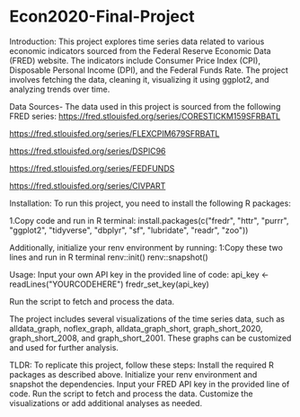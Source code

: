 # Econ2020-Final-Project



Introduction:
This project explores time series data related to various economic indicators sourced from the Federal Reserve Economic Data (FRED) website. The indicators include Consumer Price Index (CPI), Disposable Personal Income (DPI), and the Federal Funds Rate. The project involves fetching the data, cleaning it, visualizing it using ggplot2, and analyzing trends over time.

Data Sources-
The data used in this project is sourced from the following FRED series:
https://fred.stlouisfed.org/series/CORESTICKM159SFRBATL

https://fred.stlouisfed.org/series/FLEXCPIM679SFRBATL

https://fred.stlouisfed.org/series/DSPIC96

https://fred.stlouisfed.org/series/FEDFUNDS

https://fred.stlouisfed.org/series/CIVPART


Installation:
To run this project, you need to install the following R packages:

1.Copy code and run in R terminal:
install.packages(c("fredr", "httr", "purrr", "ggplot2", "tidyverse", "dbplyr", "sf", "lubridate", "readr", "zoo"))


Additionally, initialize your renv environment by running:
1:Copy these two lines and run in R terminal
renv::init()
renv::snapshot()

Usage:
Input your own API key in the provided line of code:
api_key <- readLines("YOURCODEHERE")
fredr_set_key(api_key)

Run the script to fetch and process the data.

The project includes several visualizations of the time series data, such as alldata_graph, noflex_graph, alldata_graph_short, graph_short_2020, graph_short_2008, and graph_short_2001. These graphs can be customized and used for further analysis.


TLDR: To replicate this project, follow these steps:
Install the required R packages as described above.
Initialize your renv environment and snapshot the dependencies.
Input your FRED API key in the provided line of code.
Run the script to fetch and process the data.
Customize the visualizations or add additional analyses as needed.
